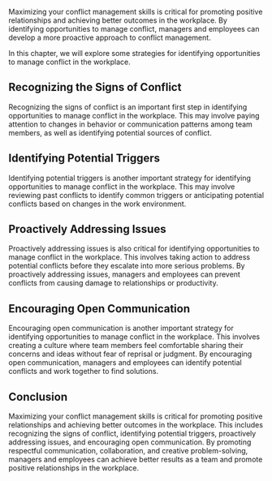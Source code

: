 
Maximizing your conflict management skills is critical for promoting positive relationships and achieving better outcomes in the workplace. By identifying opportunities to manage conflict, managers and employees can develop a more proactive approach to conflict management.

In this chapter, we will explore some strategies for identifying opportunities to manage conflict in the workplace.

Recognizing the Signs of Conflict
---------------------------------

Recognizing the signs of conflict is an important first step in identifying opportunities to manage conflict in the workplace. This may involve paying attention to changes in behavior or communication patterns among team members, as well as identifying potential sources of conflict.

Identifying Potential Triggers
------------------------------

Identifying potential triggers is another important strategy for identifying opportunities to manage conflict in the workplace. This may involve reviewing past conflicts to identify common triggers or anticipating potential conflicts based on changes in the work environment.

Proactively Addressing Issues
-----------------------------

Proactively addressing issues is also critical for identifying opportunities to manage conflict in the workplace. This involves taking action to address potential conflicts before they escalate into more serious problems. By proactively addressing issues, managers and employees can prevent conflicts from causing damage to relationships or productivity.

Encouraging Open Communication
------------------------------

Encouraging open communication is another important strategy for identifying opportunities to manage conflict in the workplace. This involves creating a culture where team members feel comfortable sharing their concerns and ideas without fear of reprisal or judgment. By encouraging open communication, managers and employees can identify potential conflicts and work together to find solutions.

Conclusion
----------

Maximizing your conflict management skills is critical for promoting positive relationships and achieving better outcomes in the workplace. This includes recognizing the signs of conflict, identifying potential triggers, proactively addressing issues, and encouraging open communication. By promoting respectful communication, collaboration, and creative problem-solving, managers and employees can achieve better results as a team and promote positive relationships in the workplace.
